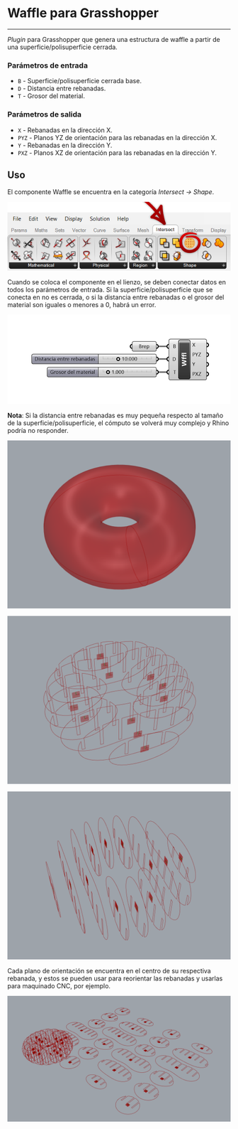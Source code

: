 # Waffle para Grasshopper #

---

*Plugin* para Grasshopper que genera una estructura de waffle a partir de una superficie/polisuperficie cerrada.

### Parámetros de entrada ###

+ `B` - Superficie/polisuperficie cerrada base.
+ `D` - Distancia entre rebanadas.
+ `T` - Grosor del material.

### Parámetros de salida ###

+ `X` - Rebanadas en la dirección X.
+ `PYZ` - Planos YZ de orientación para las rebanadas en la dirección X.
+ `Y` - Rebanadas en la dirección Y.
+ `PXZ` - Planos XZ de orientación para las rebanadas en la dirección Y.

## Uso ##

El componente Waffle se encuentra en la categoría *Intersect &rarr; Shape*.

![ubicacion](img/ubicacion.png "Ubicación del componente Waffle")

Cuando se coloca el componente en el lienzo, se deben conectar datos en todos los parámetros de entrada. Si la superficie/polisuperficie que se conecta en no es cerrada, o si la distancia entre rebanadas o el grosor del material son iguales o menores a 0, habrá un error.

![conexiones](img/waffle.png "Conexiones del componente Waffle")

**Nota**: Si la distancia entre rebanadas es muy pequeña respecto al tamaño de la superficie/polisuperficie, el cómputo se volverá muy complejo y Rhino podría no responder.

![brep](img/brep-original.png "Superficie original")

![rebanadas-x](img/brep-rebanadas-x.png "Rebanadas en la dirección X")

![rebanadas-y](img/brep-rebanadas-y.png "Rebanadas en la dirección Y")

Cada plano de orientación se encuentra en el centro de su respectiva rebanada, y estos se pueden usar para reorientar las rebanadas y usarlas para maquinado CNC, por ejemplo.

![brep](img/orientacion-rebanadas.png "Rebanadas reorientadas")